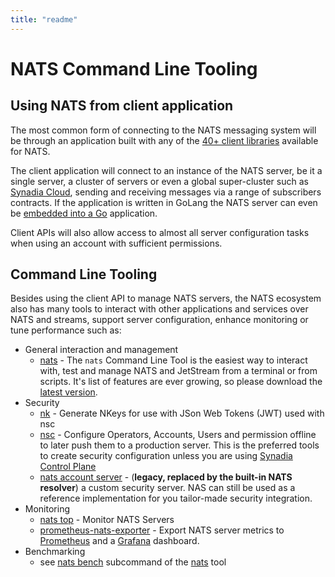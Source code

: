 ```yaml
---
title: "readme"
---
```

# NATS Command Line Tooling

## Using NATS from client application
The most common form of connecting to the NATS messaging system will be through an application built with any of the [40+ client libraries](../developing-with-nats/developer) available for NATS. 

The client application will connect to an instance of the NATS server, be it a single server, a cluster of servers or even a global super-cluster such as [Synadia Cloud](https://www.synadia.com/cloud), sending and receiving messages via a range of subscribers contracts. If the application is written in GoLang the NATS server can even be [embedded into a Go](https://dev.to/karanpratapsingh/embedding-nats-in-go-19o) application.

Client APIs will also allow access to almost all server configuration tasks when using an account with sufficient permissions.

## Command Line Tooling
Besides using the client API to manage NATS servers, the NATS ecosystem also has many tools to interact with other applications and services over NATS and streams, support server configuration, enhance monitoring or tune performance such as:

* General interaction and management
  * [nats](nats_cli/readme) - The `nats` Command Line Tool is the easiest way to interact with, test and manage NATS and JetStream from a terminal or from scripts. It's list of features are ever growing, so please download the [latest version](https://github.com/nats-io/natscli/releases). 
* Security
  * [nk](nk) - Generate NKeys for use with JSon Web Tokens (JWT) used with nsc
  * [nsc](nsc/) - Configure Operators, Accounts, Users and permission offline to later push them to a production server. This is the preferred tools to create security configuration unless you are using [Synadia Control Plane](https://docs.synadia.com/platform/control-plane) 
  * [nats account server](https://nats-io.gitbook.io/legacy-nats-docs/nats-account-server) -  (**legacy, replaced by the built-in NATS resolver**) a custom security server. NAS can still be used as a reference implementation for you tailor-made security integration.
* Monitoring
  * [nats top](nats_top/) - Monitor NATS Servers
  * [prometheus-nats-exporter](https://github.com/nats-io/prometheus-nats-exporter) - Export NATS server metrics to [Prometheus](https://prometheus.io/) and a [Grafana](https://grafana.com) dashboard.
* Benchmarking
  * see [nats bench](nats_cli/natsbench) subcommand of the [nats](nats_cli/readme) tool
